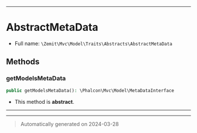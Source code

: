 ***

# AbstractMetaData





* Full name: `\Zemit\Mvc\Model\Traits\Abstracts\AbstractMetaData`




## Methods


### getModelsMetaData



```php
public getModelsMetaData(): \Phalcon\Mvc\Model\MetaDataInterface
```




* This method is **abstract**.







***

***
> Automatically generated on 2024-03-28

